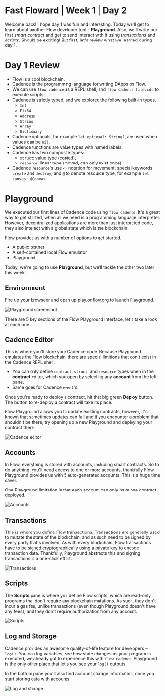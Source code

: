 # Fast Floward | Week 1 | Day 2

Welcome back! I hope day 1 was fun and interesting. Today we'll get to learn about another Flow developer tool – **Playground**. Also, we'll write our first *smart contract* and get to send interact with it using *transactions* and *scripts*. Should be exciting! But first, let's review what we learned during day 1.

# Day 1 Review

- Flow is a cool blockchain.
- Cadence is the programming language for writing DApps on Flow.
- We can use `flow cadence` as a REPL shell, and `flow cadence file.cdc` to execute scripts.
- Cadence is strictly typed, and we explored the following built-in types.
  - `Int`
  - `Fix64`
  - `Address`
  - `String`
  - `Array`
  - `Dictionary`
- Cadence optionals, for example `let optional: String?`, are used when values can be `nil`.
- Cadence functions are value types with named labels.
- Cadence has two composite types:
  - `struct`: value type (copied),
  - `resource`: linear type (moved, can only exist once).
- Cadence `resource`'s use `<-` notation for movement, special keywords `create` and `destroy`, and `@` to denote resource type, for example `let canvas: @Canvas`.

# Playground

We executed our first lines of Cadence code using `flow cadence`. It's a great way to get started, when all we need is a programming language interpreter. However, decentralized applications are more than just interpreted code, they also interact with a global state which is the blockchain.

Flow provides us with a number of options to get started.

- A public testnet
- A self-contained local Flow emulator
- Playground

Today, we're going to use **Playground**, but we'll tackle the other two later this week.

## Environment

Fire up your browseer and open up [play.onflow.org][1] to launch Playground.

![Playground screenshot](images/playground.jpg)

There are 5 key sections of the Flow Playground interface, let's take a look at each one.

## Cadence Editor

This is where you'll store your Cadence code. Because Playground emulates the Flow blockchain, there are special limitions that don't exist in the Cadence REPL shell.

- You can only define `contract`, `struct`, and `resource` types when in the **contract** editor, which you open by selecting any **account** from the left pane.
- Same goes for Cadence `event`'s.

Once you're ready to deploy a contract, hit that big green **Deploy** button. The button to re-deploy a contract will take its place.

Flow Playground allows you to update existing contracts, however, it's known that sometimes updates can fail and if you encounter a problem that shouldn't be there, try opening up a new Playground and deploying your contract there.

![Cadence editor](images/editor.jpg)

## Accounts

In Flow, everything is stored with accounts, including smart contracts. So to do anything, you'll need access to one or more accounts, thankfully Flow Playground provides us with 5 auto-generated accounts. This is a huge time saver.

One Playground limitation is that each account can only have one contract deployed.

![Accounts](images/accounts.jpg)

## Transactions

This is where you define Flow transactions. Transactions are generally used to mutate the state of the blockchain, and as such need to be signed by every party that's involved. As with every blockchain, Flow transactions have to be signed cryptographically using a private key to encode transaction data. Thankfully, Playground abstracts this and signing transactions is a one-click effort.

![Transactions](images/transactions.jpg)

## Scripts

The **Scripts** pane is where you define Flow scripts, which are read-only programs that don't require any blockchain mutations. As such, they don't incur a gas fee, unlike transactions (even though Playground doesn't have any fees), and they don't require authorization from any account.

![Scripts](images/scripts.jpg)

## Log and Storage

Cadence provides an awesome quality-of-life feature for developers – `log()`. You can log variables, see how state changes as your program is executed, we already got to experience this with `flow cadence`. Playground is the only other place that let's you see your `log()` outputs.

In the bottom pane you'll also find account storage information, once you start storing data with accounts.

![Log and storage](images/logAndStorage.jpg)

[1]: https://play.onflow.org/